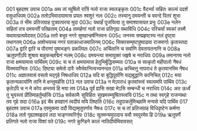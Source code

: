 001	बृहदश्व उवाच
001a	अथ तां व्युषितो रात्रिं नलो राजा स्वलङ्कृतः
001c	वैदर्भ्या सहितः काल्यं ददर्श वसुधाधिपम्
002a	ततोऽभिवादयामास प्रयतः श्वशुरं नलः
002c	तस्यानु दमयन्ती च ववन्दे पितरं शुभा
003a	तं भीमः प्रतिजग्राह पुत्रवत्परया मुदा
003c	यथार्हं पूजयित्वा तु समाश्वासयत प्रभुः
003e	नलेन सहितां तत्र दमयन्तीं पतिव्रताम्
004a	तामर्हणां नलो राजा प्रतिगृह्य यथाविधि
004c	परिचर्यां स्वकां तस्मै यथावत्प्रत्यवेदयत्
005a	ततो बभूव नगरे सुमहान्हर्षनिस्वनः
005c	जनस्य सम्प्रहृष्टस्य नलं दृष्ट्वा तथागतम्
006a	अशोभयच्च नगरं पताकाध्वजमालिनम्
006c	सिक्तसम्मृष्टपुष्पाढ्या राजमार्गाः कृतास्तदा
007a	द्वारि द्वारि च पौराणां पुष्पभङ्गः प्रकल्पितः
007c	अर्चितानि च सर्वाणि देवतायतनानि च
008a	ऋतुपर्णोऽपि शुश्राव बाहुकच्छद्मिनं नलम्
008c	दमयन्त्या समायुक्तं जहृषे च नराधिपः
009a	तमानाय्य नलो राजा क्षमयामास पार्थिवम्
009c	स च तं क्षमयामास हेतुभिर्बुद्धिसम्मतः
010a	स सत्कृतो महीपालो नैषधं विस्मयान्वितः
010c	दिष्ट्या समेतो दारैः स्वैर्भवानित्यभ्यनन्दत
011a	कच्चित्तु नापराधं ते कृतवानस्मि नैषध
011c	अज्ञातवासं वसतो मद्गृहे निषधाधिप
012a	यदि वा बुद्धिपूर्वाणि यद्यबुद्धानि कानिचित्
012c	मया कृतान्यकार्याणि तानि मे क्षन्तुमर्हसि
013	नल उवाच
013a	न मेऽपराधं कृतवांस्त्वं स्वल्पमपि पार्थिव
013c	कृतेऽपि च न मे कोपः क्षन्तव्यं हि मया तव
014a	पूर्वं ह्यसि सखा मेऽसि सम्बन्धी च नराधिप
014c	अत ऊर्ध्वं तु भूयस्त्वं प्रीतिमाहर्तुमर्हसि
015a	सर्वकामैः सुविहितः सुखमस्म्युषितस्त्वयि
015c	न तथा स्वगृहे राजन्यथा तव गृहे सदा
016a	इदं चैव हयज्ञानं त्वदीयं मयि तिष्ठति
016c	तदुपाकर्तुमिच्छामि मन्यसे यदि पार्थिव
017	बृहदश्व उवाच
017a	एवमुक्त्वा ददौ विद्यामृतुपर्णाय नैषधः
017c	स च तां प्रतिजग्राह विधिदृष्टेन कर्मणा
018a	ततो गृह्याश्वहृदयं तदा भाङ्गस्वरिर्नृपः
018c	सूतमन्यमुपादाय ययौ स्वपुरमेव हि
019a	ऋतुपर्णे प्रतिगते नलो राजा विशां पते
019c	नगरे कुण्डिने कालं नातिदीर्घमिवावसत्
